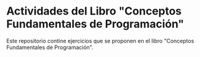 # Actividades del Libro "Conceptos Fundamentales de Programación"

Este repositorio contine ejercicios que se proponen en el libro "Conceptos Fundamentales de Programación".